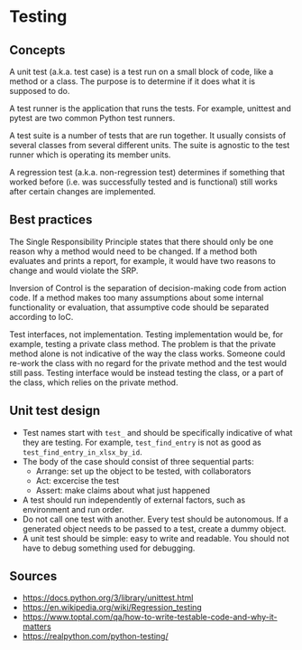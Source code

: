 Testing
=======

Concepts
--------

A unit test (a.k.a. test case) is a test run on a small block of code, like a method or a class. The purpose is to determine if it does what it is supposed to do.

A test runner is the application that runs the tests. For example, unittest and pytest are two common Python test runners.

A test suite is a number of tests that are run together. It usually consists of several classes from several different units. The suite is agnostic to the test runner which is operating its member units.

A regression test (a.k.a. non-regression test) determines if something that worked before (i.e. was successfully tested and is functional) still works after certain changes are implemented.

Best practices
--------------

The Single Responsibility Principle states that there should only be one reason why a method would need to be changed. If a method both evaluates and prints a report, for example, it would have two reasons to change and would violate the SRP.

Inversion of Control is the separation of decision-making code from action code. If a method makes too many assumptions about some internal functionality or evaluation, that assumptive code should be separated according to IoC.

Test interfaces, not implementation. Testing implementation would be, for example, testing a private class method. The problem is that the private method alone is not indicative of the way the class works. Someone could re-work the class with no regard for the private method and the test would still pass. Testing interface would be instead testing the class, or a part of the class, which relies on the private method.

Unit test design
----------------

- Test names start with `test_` and should be specifically indicative of what they are testing. For example, `test_find_entry` is not as good as `test_find_entry_in_xlsx_by_id`.
- The body of the case should consist of three sequential parts:
  - Arrange: set up the object to be tested, with collaborators
  - Act: excercise the test
  - Assert: make claims about what just happened
- A test should run independently of external factors, such as environment and run order.
- Do not call one test with another. Every test should be autonomous. If a generated object needs to be passed to a test, create a dummy object.
- A unit test should be simple: easy to write and readable. You should not have to debug something used for debugging.

Sources
-------

- https://docs.python.org/3/library/unittest.html
- https://en.wikipedia.org/wiki/Regression_testing
- https://www.toptal.com/qa/how-to-write-testable-code-and-why-it-matters
- https://realpython.com/python-testing/
